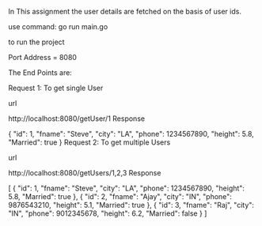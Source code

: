 In This assignment the user details are fetched on the basis of user ids.

use command:
go run main.go

to run the project


Port Address = 8080

The End Points are:


Request 1: To get single User

url

http://localhost:8080/getUser/1
Response

{
    "id": 1,
    "fname": "Steve",
    "city": "LA",
    "phone": 1234567890,
    "height": 5.8,
    "Married": true
}
Request 2: To get multiple Users

url

http://localhost:8080/getUsers/1,2,3
Response

[
    {
        "id": 1,
        "fname": "Steve",
        "city": "LA",
        "phone": 1234567890,
        "height": 5.8,
        "Married": true
    },
    {
        "id": 2,
        "fname": "Ajay",
        "city": "IN",
        "phone": 9876543210,
        "height": 5.1,
        "Married": true
    },
    {
        "id": 3,
        "fname": "Raj",
        "city": "IN",
        "phone": 9012345678,
        "height": 6.2,
        "Married": false
    }
]
